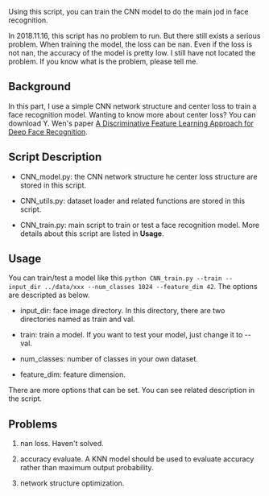 Using this script, you can train the CNN model to do the main jod in face recognition.

In 2018.11.16, this script has no problem to run. But there still exists a serious problem. When training the model, the loss can be nan. Even if the loss is not nan, the accuracy of the model is pretty low. I still have not located the problem. If you know what is the problem, please tell me.

## Background

In this part, I use a simple CNN network structure and center loss to train a face recognition model. Wanting to know more about center loss? You can download Y. Wen's paper [A Discriminative Feature Learning Approach for Deep Face Recognition](https://ydwen.github.io/papers/WenECCV16.pdf).

## Script Description

- CNN_model.py: the CNN network structure he center loss structure are stored in this script.

- CNN_utils.py: dataset loader and related functions are stored in this script.

- CNN_train.py: main script to train or test a face recognition model. More details about this script are listed in **Usage**.

## Usage

You can train/test a model like this `python CNN_train.py --train --input_dir ../data/xxx --num_classes 1024 --feature_dim 42`. The options are descripted as below.

- input_dir: face image directory. In this directory, there are two directories named as train and val.

- train: train a model. If you want to test your model, just change it to --val.

- num_classes: number of classes in your own dataset.

- feature_dim: feature dimension.

There are more options that can be set. You can see related description in the script.

## Problems

1.  nan loss. Haven't solved.

2.  accuracy evaluate. A KNN model should be used to evaluate accuracy rather than maximum output probability.

3.  network structure optimization.
